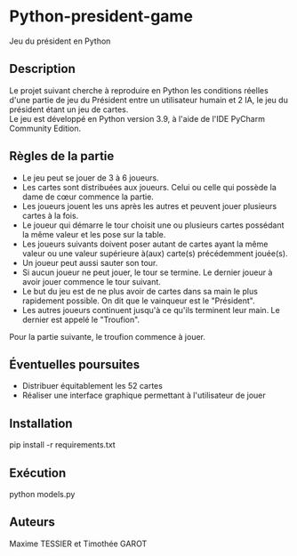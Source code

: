 # Python-president-game
Jeu du président en Python

## Description
Le projet suivant cherche à reproduire en Python les conditions réelles d'une partie de jeu du Président entre un utilisateur humain et 2 IA, le jeu du président étant un jeu de cartes.  
Le jeu est développé en Python version 3.9, à l'aide de l'IDE PyCharm Community Edition.

## Règles de la partie
- Le jeu peut se jouer de 3 à 6 joueurs.    
- Les cartes sont distribuées aux joueurs. Celui ou celle qui possède la dame de cœur commence la partie.  
- Les joueurs jouent les uns après les autres et peuvent jouer plusieurs cartes à la fois.  
- Le joueur qui démarre le tour choisit une ou plusieurs cartes possédant la même valeur et les pose sur la table.  
- Les joueurs suivants doivent poser autant de cartes ayant la même valeur ou une valeur supérieure à(aux) carte(s) précédemment jouée(s).  
- Un joueur peut aussi sauter son tour.  
- Si aucun joueur ne peut jouer, le tour se termine. Le dernier joueur à avoir jouer commence le tour suivant.  
- Le but du jeu est de ne plus avoir de cartes dans sa main le plus rapidement possible. On dit que le vainqueur est le "Président".  
- Les autres joueurs continuent jusqu'à ce qu'ils terminent leur main. Le dernier est appelé le "Troufion".  
  
Pour la partie suivante, le troufion commence à jouer.

## Éventuelles poursuites
- Distribuer équitablement les 52 cartes
- Réaliser une interface graphique permettant à l'utilisateur de jouer

## Installation
pip install -r requirements.txt

## Exécution
python models.py

## Auteurs
Maxime TESSIER et Timothée GAROT
